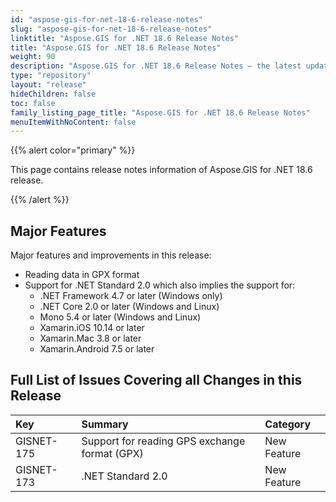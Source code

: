 ```yaml
---
id: "aspose-gis-for-net-18-6-release-notes"
slug: "aspose-gis-for-net-18-6-release-notes"
linktitle: "Aspose.GIS for .NET 18.6 Release Notes"
title: "Aspose.GIS for .NET 18.6 Release Notes"
weight: 90
description: "Aspose.GIS for .NET 18.6 Release Notes – the latest updates and fixes."
type: "repository"
layout: "release"
hideChildren: false
toc: false
family_listing_page_title: "Aspose.GIS for .NET 18.6 Release Notes"
menuItemWithNoContent: false
---
```


{{% alert color="primary" %}} 

This page contains release notes information of Aspose.GIS for .NET 18.6 release.

{{% /alert %}} 
## **Major Features**
Major features and improvements in this release:

- Reading data in GPX format
- Support for .NET Standard 2.0 which also implies the support for:
  - .NET Framework 4.7 or later (Windows only)
  - .NET Core 2.0 or later (Windows and Linux)
  - Mono 5.4 or later (Windows and Linux)
  - Xamarin.iOS 10.14 or later
  - Xamarin.Mac 3.8 or later
  - Xamarin.Android 7.5 or later
## **Full List of Issues Covering all Changes in this Release**

|**Key**|**Summary**|**Category**|
| :- | :- | :- |
|GISNET-175|Support for reading GPS exchange format (GPX)|New Feature|
|GISNET-173|.NET Standard 2.0|New Feature|

